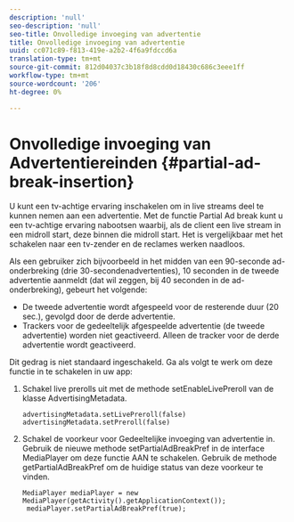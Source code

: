 ```yaml
---
description: 'null'
seo-description: 'null'
seo-title: Onvolledige invoeging van advertentie
title: Onvolledige invoeging van advertentie
uuid: cc071c89-f813-419e-a2b2-4f6a9fdccd6a
translation-type: tm+mt
source-git-commit: 812d04037c3b18f8d8cdd0d18430c686c3eee1ff
workflow-type: tm+mt
source-wordcount: '206'
ht-degree: 0%

---
```



# Onvolledige invoeging van Advertentiereinden {#partial-ad-break-insertion}

U kunt een tv-achtige ervaring inschakelen om in live streams deel te kunnen nemen aan een advertentie. Met de functie Partial Ad break kunt u een tv-achtige ervaring nabootsen waarbij, als de client een live stream in een midroll start, deze binnen die midroll start. Het is vergelijkbaar met het schakelen naar een tv-zender en de reclames werken naadloos.

Als een gebruiker zich bijvoorbeeld in het midden van een 90-seconde ad-onderbreking (drie 30-secondenadvertenties), 10 seconden in de tweede advertentie aanmeldt (dat wil zeggen, bij 40 seconden in de ad-onderbreking), gebeurt het volgende:

* De tweede advertentie wordt afgespeeld voor de resterende duur (20 sec.), gevolgd door de derde advertentie.
* Trackers voor de gedeeltelijk afgespeelde advertentie (de tweede advertentie) worden niet geactiveerd. Alleen de tracker voor de derde advertentie wordt geactiveerd.

Dit gedrag is niet standaard ingeschakeld. Ga als volgt te werk om deze functie in te schakelen in uw app:

1. Schakel live prerolls uit met de methode setEnableLivePreroll van de klasse AdvertisingMetadata.

   ```
   advertisingMetadata.setLivePreroll(false)  
   advertisingMetadata.setPreroll(false)
   ```

1. Schakel de voorkeur voor Gedeeltelijke invoeging van advertentie in. Gebruik de nieuwe methode setPartialAdBreakPref in de interface MediaPlayer om deze functie AAN te schakelen. Gebruik de methode getPartialAdBreakPref om de huidige status van deze voorkeur te vinden.

   ```
   MediaPlayer mediaPlayer = new MediaPlayer(getActivity().getApplicationContext()); 
    mediaPlayer.setPartialAdBreakPref(true);
   ```

